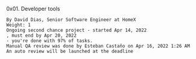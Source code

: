 0x01. Developer tools

    By David Dias, Senior Software Engineer at HomeX
    Weight: 1
    Ongoing second chance project - started Apr 14, 2022
    , must end by Apr 20, 2022
    - you're done with 97% of tasks.
    Manual QA review was done by Esteban Castaño on Apr 16, 2022 1:26 AM
    An auto review will be launched at the deadline 